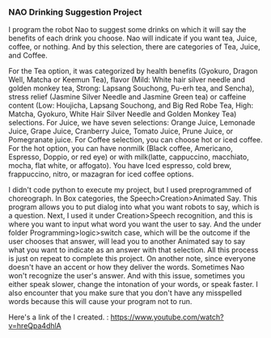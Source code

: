 ### NAO Drinking Suggestion Project


I program the robot Nao to suggest some drinks on which it will say the benefits of each drink you choose. Nao will indicate if you want tea, Juice, coffee, or nothing. And by this selection, there are categories of Tea, Juice, and Coffee. 


For the Tea option, it was categorized by health benefits (Gyokuro, Dragon Well, Matcha or Keemun Tea), flavor (Mild: White hair silver needle and golden monkey tea, Strong: Lapsang Souchong, Pu-erh tea, and Sencha), stress relief (Jasmine Silver Needle and Jasmine Green tea) or caffeine content (Low: Houjicha, Lapsang Souchong, and Big Red Robe Tea, High: Matcha, Gyokuro, White Hair Silver Needle and Golden Monkey Tea) selections. 
For Juice, we have seven selections: Orange Juice, Lemonade Juice, Grape Juice, Cranberry Juice, Tomato Juice, Prune Juice, or Pomegranate juice. 
For Coffee selection, you can choose hot or iced coffee. For the hot option, you can have nonmilk (Black coffee, Americano, Espresso, Doppio, or red eye) or with milk(latte, cappuccino, macchiato, mocha, flat white, or affogato). You have Iced espresso, cold brew, frappuccino, nitro, or mazagran for iced coffee options.


I didn't code python to execute my project, but I used preprogrammed of choreograph. In Box categories, the Speech>Creation>Animated Say. This program allows you to put dialog into what you want robots to say, which is a question. Next, I used it under Creation>Speech recognition, and this is where you want to input what word you want the user to say. And the under folder Programming>logic>switch case, which will be the outcome if the user chooses that answer, will lead you to another Animated say to say what you want to indicate as an answer with that selection. All this process is just on repeat to complete this project. On another note, since everyone doesn't have an accent or how they deliver the words. Sometimes Nao won't recognize the user's answer. And with this issue, sometimes you either speak slower, change the intonation of your words, or speak faster. I also encounter that you make sure that you don't have any misspelled words because this will cause your program not to run.


Here's a link of the I created. : https://www.youtube.com/watch?v=hreQpa4dhlA
